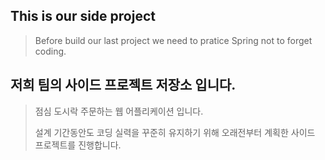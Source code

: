 ## This is our side project
> Before build our last project 
> we need to pratice Spring not to forget coding.

## 저희 팀의 사이드 프로젝트 저장소 입니다.
> 점심 도시락 주문하는 웹 어플리케이션 입니다.
> 
> 설계 기간동안도 코딩 실력을 꾸준히 유지하기 위해 오래전부터 계획한 사이드 프로젝트를 진행합니다.

